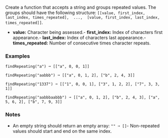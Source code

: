 
Create a function that accepts a string and groups repeated values. The groups should have the following structure: `[[value, first_index, last_index, times_repeated],  ...,  [value, first_index, last_index, times_repeated]]`.
- **value:** Character being assessed.- **first_index:** Index of characters first appearance.- **last_index:** Index of characters last appearance.- **times_repeated:** Number of consecutive times character repeats.
### Examples

```
findRepeating("a") ➞ [["a", 0, 0, 1]]

findRepeating("aabbb") ➞ [["a", 0, 1, 2], ["b", 2, 4, 3]]

findRepeating("1337") ➞ [["1", 0, 0, 1], ["3", 1, 2, 2], ["7", 3, 3, 1]]

findRepeating("aabbbaabbb") ➞ [["a", 0, 1, 2], ["b", 2, 4, 3], ["a", 5, 6, 2], ["b", 7, 9, 3]]
```

### Notes
- An empty string should return an empty array: `"" ➞ []`- Non-repeated values should start and end on the same index.